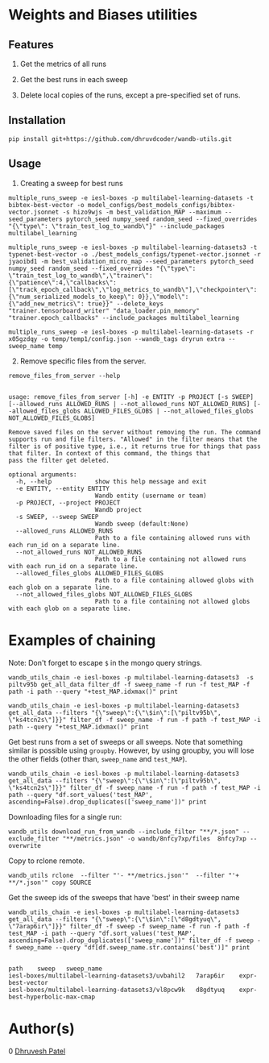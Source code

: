 
# Weights and Biases utilities

## Features

1. Get the metrics of all runs

2. Get the best runs in each sweep

3. Delete local copies of the runs, except a pre-specified set of runs.

## Installation

```
pip install git+https://github.com/dhruvdcoder/wandb-utils.git
```

## Usage

1. Creating a sweep for best runs

```
multiple_runs_sweep -e iesl-boxes -p multilabel-learning-datasets -t bibtex-best-vector -o model_configs/best_models_configs/bibtex-vector.jsonnet -s hizo9wjs -m best_validation_MAP --maximum --seed_parameters pytorch_seed numpy_seed random_seed --fixed_overrides "{\"type\": \"train_test_log_to_wandb\"}" --include_packages multilabel_learning
```

```
multiple_runs_sweep -e iesl-boxes -p multilabel-learning-datasets3 -t typenet-best-vector -o ./best_models_configs/typenet-vector.jsonnet -r jyaoibd1 -m best_validation_micro_map --seed_parameters pytorch_seed numpy_seed random_seed --fixed_overrides "{\"type\": \"train_test_log_to_wandb\",\"trainer\": {\"patience\":4,\"callbacks\": [\"track_epoch_callback\",\"log_metrics_to_wandb\"],\"checkpointer\":{\"num_serialized_models_to_keep\": 0}},\"model\": {\"add_new_metrics\": true}}" --delete_keys "trainer.tensorboard_writer" "data_loader.pin_memory" "trainer.epoch_callbacks" --include_packages multilabel_learning
```

```
multiple_runs_sweep -e iesl-boxes -p multilabel-learning-datasets -r x05gzdqy -o temp/temp1/config.json --wandb_tags dryrun extra --sweep_name temp
```

2. Remove specific files from the server.

```
remove_files_from_server --help


usage: remove_files_from_server [-h] -e ENTITY -p PROJECT [-s SWEEP] [--allowed_runs ALLOWED_RUNS | --not_allowed_runs NOT_ALLOWED_RUNS] [--allowed_files_globs ALLOWED_FILES_GLOBS | --not_allowed_files_globs NOT_ALLOWED_FILES_GLOBS]

Remove saved files on the server without removing the run. The command supports run and file filters. "Allowed" in the filter means that the filter is of positive type, i.e., it returns true for things that pass that filter. In context of this command, the things that
pass the filter get deleted.

optional arguments:
  -h, --help            show this help message and exit
  -e ENTITY, --entity ENTITY
                        Wandb entity (username or team)
  -p PROJECT, --project PROJECT
                        Wandb project
  -s SWEEP, --sweep SWEEP
                        Wandb sweep (default:None)
  --allowed_runs ALLOWED_RUNS
                        Path to a file containing allowed runs with each run_id on a separate line.
  --not_allowed_runs NOT_ALLOWED_RUNS
                        Path to a file containing not allowed runs with each run_id on a separate line.
  --allowed_files_globs ALLOWED_FILES_GLOBS
                        Path to a file containing allowed globs with each glob on a separate line.
  --not_allowed_files_globs NOT_ALLOWED_FILES_GLOBS
                        Path to a file containing not allowed globs with each glob on a separate line.
```

# Examples of chaining

Note: Don't forget to escape `$` in the mongo query strings.

```
wandb_utils_chain -e iesl-boxes -p multilabel-learning-datasets3  -s piltv95b get_all_data filter_df -f sweep_name -f run -f test_MAP -f path -i path --query "+test_MAP.idxmax()" print

wandb_utils_chain -e iesl-boxes -p multilabel-learning-datasets3 get_all_data --filters "{\"sweep\":{\"\$in\":[\"piltv95b\", \"ks4tcn2s\"]}}" filter_df -f sweep_name -f run -f path -f test_MAP -i path --query "+test_MAP.idxmax()" print
```

Get best runs from a set of sweeps or all sweeps. Note that something similar is possible using `groupby`. However, by using groupby, you will lose the other fields (other than, `sweep_name` and `test_MAP`).

```
wandb_utils_chain -e iesl-boxes -p multilabel-learning-datasets3 get_all_data --filters "{\"sweep\":{\"\$in\":[\"piltv95b\", \"ks4tcn2s\"]}}" filter_df -f sweep_name -f run -f path -f test_MAP -i path --query "df.sort_values('test_MAP', ascending=False).drop_duplicates(['sweep_name'])" print
```

Downloading files for a single run:

```
wandb_utils download_run_from_wandb --include_filter "**/*.json" --exclude_filter "**/metrics.json" -o wandb/8nfcy7xp/files  8nfcy7xp --overwrite
```

Copy to rclone remote.

```
wandb_utils rclone  --filter "'- **/metrics.json'"  --filter "'+ **/*.json'" copy SOURCE
```

Get the sweep ids of the sweeps that have 'best' in their sweep name

```
wandb_utils_chain -e iesl-boxes -p multilabel-learning-datasets3 get_all_data --filters "{\"sweep\":{\"\$in\":[\"d8gdtyuq\", \"7arap6ir\"]}}" filter_df -f sweep -f sweep_name -f run -f path -f test_MAP -i path --query "df.sort_values('test_MAP', ascending=False).drop_duplicates(['sweep_name'])" filter_df -f sweep -f sweep_name --query "df[df.sweep_name.str.contains('best')]" print


path	sweep	sweep_name
iesl-boxes/multilabel-learning-datasets3/uvbahil2	7arap6ir	expr-best-vector
iesl-boxes/multilabel-learning-datasets3/vl8pcw9k	d8gdtyuq	expr-best-hyperbolic-max-cmap
```


# Author(s)

0 [Dhruvesh Patel](https://github.com/dhruvdcoder)
